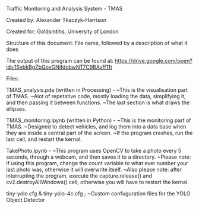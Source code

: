 Traffic Monitoring and Analysis System - TMAS


Created by:  Alexander Tkaczyk-Harrison

Created for: Goldsmtihs, University of London

Structure of this document: File name, followed by a description of what it does

The output of this program can be found at: https://drive.google.com/open?id=1SvbkBgZbQovGNifdobwNT7C9BAvff11t

Files:

TMAS_analysis.pde (written in Processing) -
~This is the visualisation part of TMAS.
~Alot of repetative code, mostly loading the data, simplifying it, and then passing it between functions. 
~The last section is what draws the ellipses.

TMAS_monitoring.ipynb (written in Python) - 
~This is the monitoring part of TMAS. 
~Designed to detect vehicles, and log them into a data base when they are inside a central part
of the screen. 
~If the program crashes, run the last cell, and restart the kernal.

TakePhoto.ipynb - 
~This program uses OpenCV to take a photo every 5 seconds, through a webcam, and then saves it to a directory.
~Please note: if using this program, change the count variable to what ever number your last photo was, otherwise it will overwrite itself. 
~Also please note: after interrupting the program, execute the capture.release() and cv2.destroyAllWindows() cell, otherwise you will have to restart the kernal. 

tiny-yolo.cfg & tiny-yolo-4c.cfg ;
~Custom confuguration files for the YOLO Object Detector 
